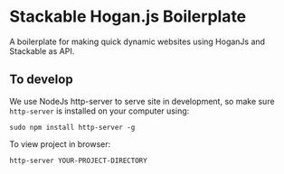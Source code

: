 # Stackable Hogan.js Boilerplate

A boilerplate for making quick dynamic websites using HoganJs and Stackable as API.

## To develop

We use NodeJs http-server to serve site in development, so make sure `http-server` is installed on your computer using:

```shell
sudo npm install http-server -g
```

To view project in browser:

```shell
http-server YOUR-PROJECT-DIRECTORY
```